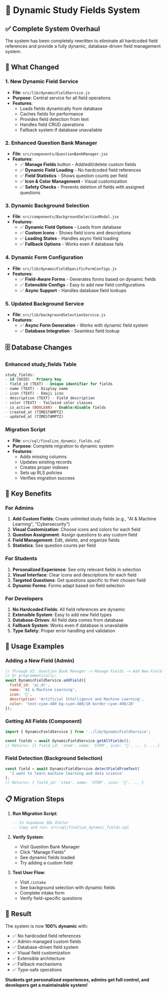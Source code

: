 # 🚀 Dynamic Study Fields System

## ✅ **Complete System Overhaul**

The system has been completely rewritten to eliminate all hardcoded field references and provide a fully dynamic, database-driven field management system.

## 🔧 **What Changed**

### **1. New Dynamic Field Service**
- **File**: `src/lib/dynamicFieldService.js`
- **Purpose**: Central service for all field operations
- **Features**:
  - Loads fields dynamically from database
  - Caches fields for performance
  - Provides field detection from text
  - Handles field CRUD operations
  - Fallback system if database unavailable

### **2. Enhanced Question Bank Manager**
- **File**: `src/components/QuestionBankManager.jsx`
- **Features**:
  - ✅ **Manage Fields** button - Add/edit/delete custom fields
  - ✅ **Dynamic Field Loading** - No hardcoded field references
  - ✅ **Field Statistics** - Shows question counts per field
  - ✅ **Icon & Color Management** - Visual customization
  - ✅ **Safety Checks** - Prevents deletion of fields with assigned questions

### **3. Dynamic Background Selection**
- **File**: `src/components/BackgroundSelectionModal.jsx`
- **Features**:
  - ✅ **Dynamic Field Options** - Loads from database
  - ✅ **Custom Icons** - Shows field icons and descriptions
  - ✅ **Loading States** - Handles async field loading
  - ✅ **Fallback Options** - Works even if database fails

### **4. Dynamic Form Configuration**
- **File**: `src/lib/dynamicFieldSpecificFormConfigs.js`
- **Features**:
  - ✅ **Field-Aware Forms** - Generates forms based on dynamic fields
  - ✅ **Extensible Configs** - Easy to add new field configurations
  - ✅ **Async Support** - Handles database field lookups

### **5. Updated Background Service**
- **File**: `src/lib/backgroundSelectionService.js`
- **Features**:
  - ✅ **Async Form Generation** - Works with dynamic field system
  - ✅ **Database Integration** - Seamless field lookup

## 🗄️ **Database Changes**

### **Enhanced study_fields Table**
```sql
study_fields:
- id (UUID) - Primary key
- field_id (TEXT) - Unique identifier for fields
- name (TEXT) - Display name
- icon (TEXT) - Emoji icon
- description (TEXT) - Field description
- color (TEXT) - Tailwind color classes
- is_active (BOOLEAN) - Enable/disable fields
- created_at (TIMESTAMPTZ)
- updated_at (TIMESTAMPTZ)
```

### **Migration Script**
- **File**: `src/sql/finalize_dynamic_fields.sql`
- **Purpose**: Complete migration to dynamic system
- **Features**:
  - Adds missing columns
  - Updates existing records
  - Creates proper indexes
  - Sets up RLS policies
  - Verifies migration success

## 🎯 **Key Benefits**

### **For Admins**
1. **Add Custom Fields**: Create unlimited study fields (e.g., "AI & Machine Learning", "Cybersecurity")
2. **Visual Customization**: Choose icons and colors for each field
3. **Question Assignment**: Assign questions to any custom field
4. **Field Management**: Edit, delete, and organize fields
5. **Statistics**: See question counts per field

### **For Students**
1. **Personalized Experience**: See only relevant fields in selection
2. **Visual Interface**: Clear icons and descriptions for each field
3. **Targeted Questions**: Get questions specific to their chosen field
4. **Dynamic Forms**: Forms adapt based on field selection

### **For Developers**
1. **No Hardcoded Fields**: All field references are dynamic
2. **Extensible System**: Easy to add new field types
3. **Database-Driven**: All field data comes from database
4. **Fallback System**: Works even if database is unavailable
5. **Type Safety**: Proper error handling and validation

## 🚀 **Usage Examples**

### **Adding a New Field (Admin)**
```javascript
// Through UI: Question Bank Manager -> Manage Fields -> Add New Field
// Or programmatically:
await DynamicFieldService.addField({
  field_id: 'ai_ml',
  name: 'AI & Machine Learning',
  icon: '🤖',
  description: 'Artificial Intelligence and Machine Learning',
  color: 'text-cyan-400 bg-cyan-400/10 border-cyan-400/20'
});
```

### **Getting All Fields (Component)**
```javascript
import { DynamicFieldService } from '../lib/dynamicFieldService';

const fields = await DynamicFieldService.getAllFields();
// Returns: [{ field_id: 'stem', name: 'STEM', icon: '🔬', ... }, ...]
```

### **Field Detection (Background Selection)**
```javascript
const field = await DynamicFieldService.detectFieldFromText(
  'I want to learn machine learning and data science'
);
// Returns: { field_id: 'stem', name: 'STEM', icon: '🔬', ... }
```

## 📋 **Migration Steps**

1. **Run Migration Script**:
   ```sql
   -- In Supabase SQL Editor
   -- Copy and run: src/sql/finalize_dynamic_fields.sql
   ```

2. **Verify System**:
   - Visit Question Bank Manager
   - Click "Manage Fields" 
   - See dynamic fields loaded
   - Try adding a custom field

3. **Test User Flow**:
   - Visit `/intake`
   - See background selection with dynamic fields
   - Complete intake form
   - Verify field-specific questions

## 🎉 **Result**

The system is now **100% dynamic** with:
- ✅ No hardcoded field references
- ✅ Admin-managed custom fields
- ✅ Database-driven field system
- ✅ Visual field customization
- ✅ Extensible architecture
- ✅ Fallback mechanisms
- ✅ Type-safe operations

**Students get personalized experiences, admins get full control, and developers get a maintainable system!**